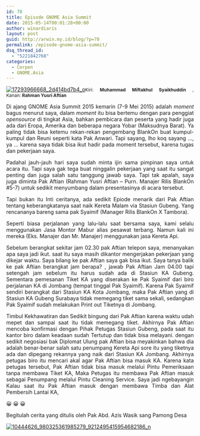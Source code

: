 ```yaml
---
id: 78
title: Episode GNOME Asia Summit
date: 2015-05-14T00:01:28+00:00
author: winardiaris
layout: post
guid: http://arwin.my.id/blog/?p=78
permalink: /episode-gnome-asia-summit/
dsq_thread_id:
  - "5221842768"
categories:
  - Cerpen
  - GNOME.Asia
---
```

<p align="justify">
  <a href="https://i1.wp.com/www.winardiaris.xyz/wp-content/uploads/2015/05/17293966668_2d414bd7b4_o.jpg"><img class="size-full wp-image-79 aligncenter" src="https://i1.wp.com/www.winardiaris.xyz/wp-content/uploads/2015/05/17293966668_2d414bd7b4_o.jpg?resize=700%2C465" alt="17293966668_2d414bd7b4_o" data-recalc-dims="1" /></a><span style="font-size: 9pt;">Kiri: <span style="color: #222222;"><strong>Muhammad Miftakhul Syaikhuddin</strong> </span>, Kanan: <strong><span style="color: #222222;">Rahman Yusri Aftian</span></strong></span>
</p>

<p align="justify">
  Di ajang GNOME Asia Summit 2015 kemarin (7-9 Mei 2015) adalah <em>moment</em> bagus menurut saya, dalam <em>moment</em> itu bisa bertemu dengan para penggiat <em>opensource</em> di tingkat Asia, bahkan pembicara dan peserta yang hadir juga ada dari Eropa, Amerika dan beberapa negara Yobar (Maksudnya Barat). Ya paling tidak bisa ketemu rekan-rekan pengembang BlankOn buat kumpul-kumpul dan Reuni seperti kata Pak Anwari. Tapi sayang, lho koq sayang …, ya &#8230; karena saya tidak bisa ikut hadir pada moment tersebut, karena tugas dan pekerjaan saya.
</p>

<p align="justify">
  Padahal jauh-jauh hari saya sudah minta ijin sama pimpinan saya untuk acara itu. Tapi saya gak tega buat ninggalin pekerjaan yang saat itu sangat penting dan juga salah satu tanggung jawab saya. Tapi tak apalah, saya juga diminta Pak Aftian (Rahman Yusri Aftian &#8211; Purn. Manajer Rilis BlankOn #5-7) untuk sedikit menyumbang dalam presentasinya di acara tersebut.
</p>

<p align="justify">
  Tapi bukan itu Inti ceritanya, ada sedikit Epiode menarik dari Pak Aftian tentang keberangkatanya saat naik Kereta Malam via Stasiun Gubeng. Yang rencananya bareng sama pak Syaimif (Manager Rilis BlankOn X Tambora).
</p>

<p align="justify">
  Seperti biasa perjalanan yang lalu-lalu saat bersama saya, kami selalu menggunakan Jasa Montor Mabur alias pesawat terbang. Namun kali ini mereka (Eks. Manajer dan Mr. Manajer) menggunakan jasa Kereta Api.
</p>

<p align="justify">
  Sebelum berangkat sekitar jam 02.30 pak Aftian telepon saya, menanyakan apa saya jadi ikut. saat itu saya masih dikantor mengerjakan pekerjaan yang dikejar waktu. Saya bilang ke pak Aftian saya gak bisa ikut. Saya tanya balik ke pak Aftian berangkat jam berapa? , jawab Pak Aftian Jam 04.00 tapi setengah jam sebelum itu harus sudah ada di Stasiun KA Gubeng. Sementara pemesanan Tiket KA yang diserakan ke Pak Syaimif dari biro perjalanan KA di Jombang (tempat tinggal Pak Syaimif). Karena Pak Syaimif sendiri berangkat dari Stasiun KA Kota Jombang, maka Pak Aftian yang di Stasiun KA Gubeng Surabaya tidak memegang tiket sama sekali, sedangkan Pak Syaimif sudah melakukan Print out Tiketnya di Jombang.
</p>

<p align="justify">
  Timbul Kekhawatiran dan Sedikit bingung dari Pak Aftian karena waktu udah mepet dan sampai saat itu tidak memegang tiket. Akhirnya Pak Aftian mencoba konfirmasi dengan Pihak Petugas Stasiun Gubeng, pada saat itu kantor biro dalam keadaan sudah Tertutup dan tidak bisa melayani. dengan sedikit negosiasi bak Diplomat Ulung pak Aftian bisa meyakinkan bahwa dia adalah benar-benar salah satu penumpang Kereta Api sore itu yang tiketnya ada dan dipegang rekannya yang naik dari Stasiun KA Jombang. Akhirnya petugas biro itu mencari akal agar Pak Aftian bisa masuk KA. Karena kata petugas tersebut, Pak Aftian tidak bisa masuk melalui Pintu Pemeriksaan tanpa membawa Tiket KA, Maka Petugas itu membawa Pak Aftian masuk sebagai Penumpang melalui Pintu Cleaning Service. Saya jadi ngebayangin Kalau saat itu Pak Aftian masuk dengan membawa Timba dan Alat Pembersih Lantai KA,
</p>

<p align="justify">
  😀 😀 😀
</p>

<p align="justify">
  Begitulah cerita yang ditulis oleh Pak Abd. Azis Wasik sang Pamong Desa
</p>

<p align="justify">
  <a href="https://i1.wp.com/www.winardiaris.xyz/wp-content/uploads/2015/05/10444626_980325361985279_9212495415954682186_n.jpg"><img class="wp-image-80 size-thumbnail alignleft" src="https://i2.wp.com/www.winardiaris.xyz/wp-content/uploads/2015/05/10444626_980325361985279_9212495415954682186_n-150x150.jpg?resize=150%2C150" alt="10444626_980325361985279_9212495415954682186_n" data-recalc-dims="1" /></a>
</p>